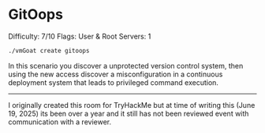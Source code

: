 # GitOops

Difficulty: 7/10
Flags: User & Root
Servers: 1

```bash
./vmGoat create gitoops
```

In this scenario you discover a unprotected version control system, then using the new access discover a misconfiguration in a continuous deployment system that leads to privileged command execution.

---

I originally created this room for TryHackMe but at time of writing this (June 19, 2025) its been over a year and it still has not been reviewed event with communication with a reviewer.
